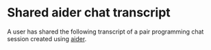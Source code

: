 
# Shared aider chat transcript

A user has shared the following transcript of a pair programming chat session
created using <a href="https://aider.chat">aider</a>.

<div class="chat-transcript">
</div>

<script>
window.onload = function() {
    var urlParams = new URLSearchParams(window.location.search);
    var conv = urlParams.get('mdurl');
    fetch(conv)
    .then(response => response.text())
    .then(markdown => {
        // Ensure every line that starts with '>' ends with exactly 2 spaces
        markdown = markdown.split('\n').map(function(line) {
            if (line.startsWith('>')) {
                return line.trimEnd() + '  ';
            }
            return line;
        }).join('\n');
        var html = marked.parse(markdown);
        var divElement = document.querySelector('.chat-transcript');
        divElement.innerHTML = html;
    });
}
</script>
